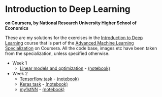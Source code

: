 # Introduction to Deep Learning
**on Coursera, by National Research University Higher School of Economics**

These are my solutions for the exercises in the [Introduction to Deep Learning](https://www.coursera.org/learn/intro-to-deep-learning) course that is part of the [Advanced Machine Learning Specialization](https://www.coursera.org/specializations/aml) on Coursera. All the code base, images etc have been taken from the specialization, unless specified otherwise. 

- Week 1
	- [Linear models and optimization](https://aadimator.github.io/advanced-ml-specialization/1-intro-to-deep-learning/week1/week01_pa.html) - [(notebook)](https://github.com/aadimator/advanced-ml-specialization/blob/master/1-intro-to-deep-learning/week1/week01_pa.ipynb)
- Week 2
	- [Tensorflow task](https://aadimator.github.io/advanced-ml-specialization/1-intro-to-deep-learning/week2/Tensorflow-task.html) - [(notebook)](https://github.com/aadimator/advanced-ml-specialization/blob/master/1-intro-to-deep-learning/week2/Tensorflow-task.ipynb)
	- [Keras task](https://aadimator.github.io/advanced-ml-specialization/1-intro-to-deep-learning/week2/Keras-task.html) - [(notebook)](https://github.com/aadimator/advanced-ml-specialization/blob/master/1-intro-to-deep-learning/week2/Keras-task.ipynb)
	- [my1stNN](https://aadimator.github.io/advanced-ml-specialization/1-intro-to-deep-learning/week2/my1stNN.html) - [(notebook)](https://github.com/aadimator/advanced-ml-specialization/blob/master/1-intro-to-deep-learning/week2/my1stNN.ipynb)